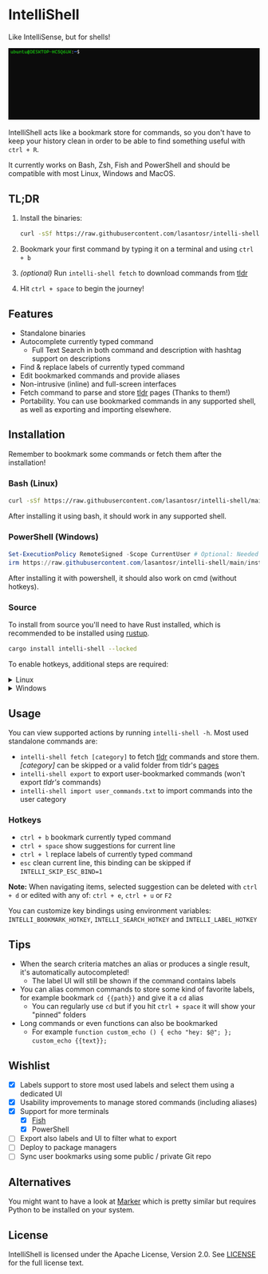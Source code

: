 # IntelliShell

Like IntelliSense, but for shells!

![intelli-shell demo](assets/intellishell.gif)

IntelliShell acts like a bookmark store for commands, so you don't have to keep your history clean in order to be able
to find something useful with `ctrl + R`.

It currently works on Bash, Zsh, Fish and PowerShell and should be compatible with most Linux, Windows and MacOS.

## TL;DR

1. Install the binaries:

   ```sh
   curl -sSf https://raw.githubusercontent.com/lasantosr/intelli-shell/main/install.sh | bash
   ```

2. Bookmark your first command by typing it on a terminal and using `ctrl + b`

3. _(optional)_ Run `intelli-shell fetch` to download commands from [tldr](https://github.com/tldr-pages/tldr)

4. Hit `ctrl + space` to begin the journey!

## Features

- Standalone binaries
- Autocomplete currently typed command
  - Full Text Search in both command and description with hashtag support on descriptions
- Find & replace labels of currently typed command
- Edit bookmarked commands and provide aliases
- Non-intrusive (inline) and full-screen interfaces
- Fetch command to parse and store [tldr](https://github.com/tldr-pages/tldr) pages (Thanks to them!)
- Portability. You can use bookmarked commands in any supported shell, as well as exporting and importing elsewhere.

## Installation

Remember to bookmark some commands or fetch them after the installation!

### Bash (Linux)

```sh
curl -sSf https://raw.githubusercontent.com/lasantosr/intelli-shell/main/install.sh | bash
```

After installing it using bash, it should work in any supported shell.

### PowerShell (Windows)

```powershell
Set-ExecutionPolicy RemoteSigned -Scope CurrentUser # Optional: Needed to run a remote script the first time
irm https://raw.githubusercontent.com/lasantosr/intelli-shell/main/install.ps1 | iex
```

After installing it with powershell, it should also work on cmd (without hotkeys).

### Source

To install from source you'll need to have Rust installed, which is recommended to be installed using [rustup](https://www.rust-lang.org/tools/install).

```sh
cargo install intelli-shell --locked
```

To enable hotkeys, additional steps are required:

<details>
  <summary>Linux</summary>
  
Download source script:

- Bash / Zsh:

  ```sh
  mkdir -p ~/.local/share/intelli-shell/bin
  curl -sSf https://raw.githubusercontent.com/lasantosr/intelli-shell/main/intelli-shell.sh > ~/.local/share/intelli-shell/bin/intelli-shell.sh
  ```

- Fish:

  ```sh
  mkdir -p ~/.local/share/intelli-shell/bin
  curl -sSf https://raw.githubusercontent.com/lasantosr/intelli-shell/main/intelli-shell.fish > ~/.local/share/intelli-shell/bin/intelli-shell.fish
  ```

Edit your profile to source it:

- Bash / Zsh: `~/.bashrc`, `~/.zshrc` or `~/.bash_profile`

  ```sh
  source ~/.local/share/intelli-shell/bin/intelli-shell.sh
  ```

- Fish: `~/.config/fish/config.fish`:

  ```sh
  source ~/.local/share/intelli-shell/bin/intelli-shell.fish
  ```

</details>

<details>
  <summary>Windows</summary>
  
Download the source script also:

```powershell
New-Item -Path $env:APPDATA\IntelliShell\Intelli-Shell\bin -Type Directory
Invoke-WebRequest -UseBasicParsing -URI "https://raw.githubusercontent.com/lasantosr/intelli-shell/main/intelli-shell.ps1" -OutFile $env:APPDATA\IntelliShell\Intelli-Shell\bin\intelli-shell.ps1
```

Edit your `$Profile` to execute it:

```powershell
. $env:APPDATA\IntelliShell\Intelli-Shell\bin\intelli-shell.ps1
```

</details>

## Usage

You can view supported actions by running `intelli-shell -h`. Most used standalone commands are:

- `intelli-shell fetch [category]` to fetch [tldr](https://github.com/tldr-pages/tldr) commands and store them.
   _[category]_ can be skipped or a valid folder from tldr's [pages](https://github.com/tldr-pages/tldr/tree/main/pages)
- `intelli-shell export` to export user-bookmarked commands (won't export _tldr's_ commands)
- `intelli-shell import user_commands.txt` to import commands into the user category

### Hotkeys

- `ctrl + b` bookmark currently typed command
- `ctrl + space` show suggestions for current line
- `ctrl + l` replace labels of currently typed command
- `esc` clean current line, this binding can be skipped if `INTELLI_SKIP_ESC_BIND=1`

**Note:** When navigating items, selected suggestion can be deleted with `ctrl + d` or edited with any of: `ctrl + e`,
`ctrl + u` or `F2`

You can customize key bindings using environment variables: `INTELLI_BOOKMARK_HOTKEY`, `INTELLI_SEARCH_HOTKEY` and `INTELLI_LABEL_HOTKEY`

## Tips

- When the search criteria matches an alias or produces a single result, it's automatically autocompleted!
  - The label UI will still be shown if the command contains labels
- You can alias common commands to store some kind of favorite labels, for example bookmark `cd {{path}}` and give it a
  `cd` alias
  - You can regularly use `cd` but if you hit `ctrl + space` it will show your "pinned" folders
- Long commands or even functions can also be bookmarked
  - For example `function custom_echo () { echo "hey: $@"; }; custom_echo {{text}};`

## Wishlist

- [x] Labels support to store most used labels and select them using a dedicated UI
- [x] Usability improvements to manage stored commands (including aliases)
- [x] Support for more terminals
  - [x] [Fish](https://fishshell.com/)
  - [x] PowerShell
- [ ] Export also labels and UI to filter what to export
- [ ] Deploy to package managers
- [ ] Sync user bookmarks using some public / private Git repo

## Alternatives

You might want to have a look at [Marker](https://github.com/pindexis/marker) which is pretty similar but requires Python
to be installed on your system.

## License

IntelliShell is licensed under the Apache License, Version 2.0. See [LICENSE](LICENSE) for the full license text.
